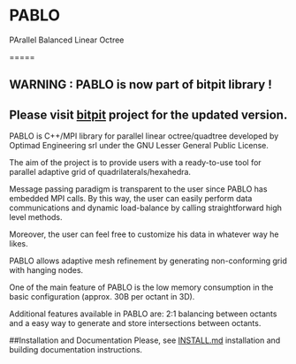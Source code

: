 PABLO
=====

PArallel Balanced Linear Octree

=====

## WARNING : PABLO is now part of bitpit library !
##          Please visit [bitpit](https://github.com/optimad/bitpit) project for the updated version.


PABLO is C++/MPI library for parallel linear octree/quadtree developed by Optimad Engineering srl under the GNU Lesser General Public License. 

The aim of the project is to provide users with a ready-to-use tool for parallel adaptive grid of quadrilaterals/hexahedra. 

Message passing paradigm is transparent to the user since PABLO has embedded MPI calls. By this way, the user can easily perform data communications and dynamic load-balance by calling straightforward high level methods. 

Moreover, the user can feel free to customize his data in whatever way he likes. 

PABLO allows adaptive mesh refinement by generating non-conforming grid with hanging nodes. 

One of the main feature of PABLO is the low memory consumption in the basic configuration (approx. 30B per octant in 3D). 

Additional features available in PABLO are: 2:1 balancing between octants and a easy way to generate and store intersections between octants.

##Installation and Documentation
Please, see [INSTALL.md](https://github.com/optimad/PABLO/blob/master/INSTALL.md) installation and building documentation instructions.

